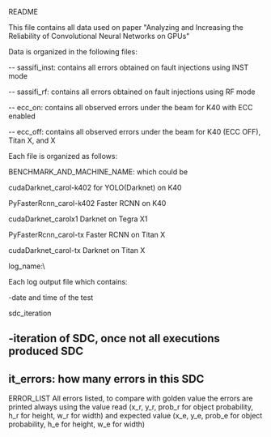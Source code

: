 README

This file contains all data used on paper "Analyzing and Increasing the Reliability of
Convolutional Neural Networks on GPUs"

Data is organized in the following files:


-- sassifi_inst: contains all errors obtained on fault injections using INST mode

-- sassifi_rf: contains all errors obtained on fault injections using RF mode


-- ecc_on: contains all observed errors under the beam for K40 with ECC enabled

-- ecc_off: contains all observed errors under the beam for K40 (ECC OFF), Titan X, and X




Each file is organized as follows:



BENCHMARK_AND_MACHINE_NAME: which could be

cudaDarknet_carol-k402 for YOLO(Darknet) on K40

PyFasterRcnn_carol-k402 Faster RCNN on K40

cudaDarknet_carolx1 Darknet on Tegra X1

PyFasterRcnn_carol-tx Faster RCNN on Titan X

cudaDarknet_carol-tx Darknet on Titan X

log_name:\

Each log output file which contains:

-date and time of the test

sdc_iteration

-iteration of SDC, once not all executions produced SDC
-
it_errors: how many errors in this SDC
-
ERROR_LIST
All errors listed, to compare with golden value the errors are printed always using the value read (x_r, y_r, prob_r for object probability, h_r for height, w_r for width) and expected value (x_e, y_e, prob_e for object probability, h_e for height, w_e for width)

